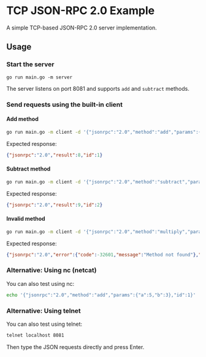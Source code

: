 # TCP JSON-RPC 2.0 Example

A simple TCP-based JSON-RPC 2.0 server implementation.

## Usage

### Start the server

```shell
go run main.go -m server
```

The server listens on port 8081 and supports `add` and `subtract` methods.

### Send requests using the built-in client

#### Add method

```bash
go run main.go -m client -d '{"jsonrpc":"2.0","method":"add","params":{"a":5,"b":3},"id":1}'
```

Expected response:

```json
{"jsonrpc":"2.0","result":8,"id":1}
```

#### Subtract method

```bash
go run main.go -m client -d '{"jsonrpc":"2.0","method":"subtract","params":{"a":15,"b":6},"id":2}'
```

Expected response:

```json
{"jsonrpc":"2.0","result":9,"id":2}
```

#### Invalid method

```bash
go run main.go -m client -d '{"jsonrpc":"2.0","method":"multiply","params":{"a":2,"b":3},"id":3}'
```

Expected response:

```json
{"jsonrpc":"2.0","error":{"code":-32601,"message":"Method not found"},"id":3}
```

### Alternative: Using nc (netcat)

You can also test using nc:

```bash
echo '{"jsonrpc":"2.0","method":"add","params":{"a":5,"b":3},"id":1}' | nc localhost 8081
```

### Alternative: Using telnet

You can also test using telnet:

```bash
telnet localhost 8081
```

Then type the JSON requests directly and press Enter.
